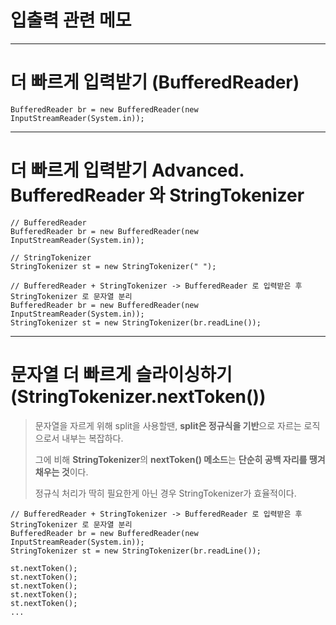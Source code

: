 # 입출력 관련 메모

---

# 더 빠르게 입력받기 (BufferedReader)

    BufferedReader br = new BufferedReader(new InputStreamReader(System.in));

---

# 더 빠르게 입력받기 Advanced. BufferedReader 와 StringTokenizer

    // BufferedReader
    BufferedReader br = new BufferedReader(new InputStreamReader(System.in));

    // StringTokenizer
    StringTokenizer st = new StringTokenizer(" ");

    // BufferedReader + StringTokenizer -> BufferedReader 로 입력받은 후 StringTokenizer 로 문자열 분리
    BufferedReader br = new BufferedReader(new InputStreamReader(System.in));
    StringTokenizer st = new StringTokenizer(br.readLine());

---

# 문자열 더 빠르게 슬라이싱하기 (StringTokenizer.nextToken())

> 문자열을 자르게 위해 split을 사용할땐, **split은 정규식을 기반**으로 자르는 로직으로서 내부는 복잡하다.
>
> 그에 비해 **StringTokenizer**의 **nextToken() 메소드**는 **단순히 공백 자리를 땡겨 채우는 것**이다.
>
> 정규식 처리가 딱히 필요한게 아닌 경우 StringTokenizer가 효율적이다.


    // BufferedReader + StringTokenizer -> BufferedReader 로 입력받은 후 StringTokenizer 로 문자열 분리
    BufferedReader br = new BufferedReader(new InputStreamReader(System.in));
    StringTokenizer st = new StringTokenizer(br.readLine());

    st.nextToken();
    st.nextToken();
    st.nextToken();
    st.nextToken();
    st.nextToken();
    ...